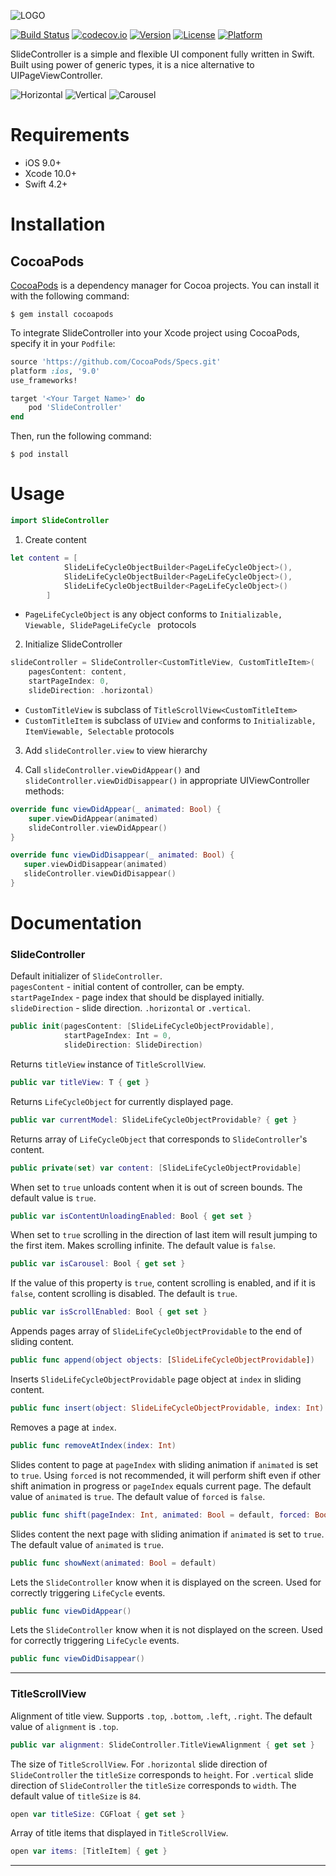 ![LOGO](https://github.com/touchlane/SlideController/blob/master/Assets/logo.svg)

[![Build Status](https://travis-ci.org/touchlane/SlideController.svg?branch=master)](https://travis-ci.org/touchlane/SlideController)
[![codecov.io](https://codecov.io/gh/touchlane/SlideController/branch/master/graphs/badge.svg)](https://codecov.io/gh/codecov/SlideController/branch/master)
[![Version](https://img.shields.io/cocoapods/v/SlideController.svg?style=flat)](http://cocoapods.org/pods/SlideController)
[![License](https://img.shields.io/cocoapods/l/SlideController.svg?style=flat)](http://cocoapods.org/pods/SlideController)
[![Platform](https://img.shields.io/cocoapods/p/SlideController.svg?style=flat)](http://cocoapods.org/pods/SlideController)

SlideController is a simple and flexible UI component fully written in Swift. Built using power of generic types, it is a nice alternative to UIPageViewController.

![Horizontal](Example/Assets/horizontal.gif)
![Vertical](Example/Assets/vertical.gif)
![Carousel](Example/Assets/carousel.gif)

# Requirements

* iOS 9.0+
* Xcode 10.0+
* Swift 4.2+

# Installation

## CocoaPods

[CocoaPods](https://cocoapods.org) is a dependency manager for Cocoa projects. You can install it with the following command:

```$ gem install cocoapods```

To integrate SlideController into your Xcode project using CocoaPods, specify it in your ```Podfile```:

```ruby
source 'https://github.com/CocoaPods/Specs.git'
platform :ios, '9.0'
use_frameworks!

target '<Your Target Name>' do
    pod 'SlideController'
end
```

Then, run the following command:

```$ pod install```

# Usage

```swift
import SlideController
```

1) Create content
```swift
let content = [
            SlideLifeCycleObjectBuilder<PageLifeCycleObject>(),
            SlideLifeCycleObjectBuilder<PageLifeCycleObject>(),
            SlideLifeCycleObjectBuilder<PageLifeCycleObject>()
        ]
 ```
 
* ``PageLifeCycleObject`` is any object conforms to ``Initializable, Viewable, SlidePageLifeCycle `` protocols

2) Initialize SlideController
```swift
slideController = SlideController<CustomTitleView, CustomTitleItem>(
    pagesContent: content,
    startPageIndex: 0,
    slideDirection: .horizontal)
```

* ``CustomTitleView`` is subclass of ``TitleScrollView<CustomTitleItem>``
* ``CustomTitleItem`` is subclass of ``UIView`` and conforms to ``Initializable, ItemViewable, Selectable`` protocols

3) Add ``slideController.view`` to view hierarchy

4) Call ``slideController.viewDidAppear()`` and ``slideController.viewDidDisappear()`` in appropriate UIViewController methods:

 ```swift
 override func viewDidAppear(_ animated: Bool) {
     super.viewDidAppear(animated)
     slideController.viewDidAppear()
 }
 ```
 
 ```swift
override func viewDidDisappear(_ animated: Bool) {
    super.viewDidDisappear(animated)
    slideController.viewDidDisappear()
}
```

# Documentation

### SlideController

Default initializer of `SlideController`.  
`pagesContent` - initial content of controller, can be empty.  
`startPageIndex` - page index that should be displayed initially.  
`slideDirection` - slide direction. `.horizontal` or `.vertical`. 
```swift
public init(pagesContent: [SlideLifeCycleObjectProvidable],
            startPageIndex: Int = 0,
            slideDirection: SlideDirection)
```

Returns `titleView` instanсe of `TitleScrollView`.
```swift 
public var titleView: T { get }
```

Returns `LifeCycleObject` for currently displayed page.
```swift
public var currentModel: SlideLifeCycleObjectProvidable? { get }
```

Returns array of `LifeCycleObject` that corresponds to `SlideController`'s content.
 ```swift
public private(set) var content: [SlideLifeCycleObjectProvidable]
```
When set to `true` unloads content when it is out of screen bounds. The default value is `true`.
```swift
public var isContentUnloadingEnabled: Bool { get set }
```

When set to `true` scrolling in the direction of last item will result jumping to the first item.  Makes scrolling infinite. The default value is `false`.
```swift
public var isCarousel: Bool { get set }
```

If the value of this property is `true`, content scrolling is enabled, and if it is `false`, content scrolling is disabled. The default is `true`.
```swift
public var isScrollEnabled: Bool { get set }
```

Appends pages array of `SlideLifeCycleObjectProvidable` to the end of sliding content.
```swift
public func append(object objects: [SlideLifeCycleObjectProvidable])
```

Inserts `SlideLifeCycleObjectProvidable` page object at `index` in sliding content.
```swift
public func insert(object: SlideLifeCycleObjectProvidable, index: Int)
```
Removes a page at `index`.
```swift
public func removeAtIndex(index: Int)
```

Slides content to page at `pageIndex` with sliding animation if `animated` is set to `true`. Using `forced` is not recommended, it will perform shift even if other shift animation in progress or `pageIndex` equals current page. The default value of `animated` is `true`. The default value of `forced` is `false`.
```swift
public func shift(pageIndex: Int, animated: Bool = default, forced: Bool = default)
```

Slides content the next page with sliding animation if `animated` is set to `true`. The default value of `animated` is `true`.
```swift
public func showNext(animated: Bool = default)
```

Lets the `SlideController` know when it is displayed on the screen. Used for correctly triggering `LifeCycle` events.
```swift
public func viewDidAppear()
```

Lets the `SlideController` know when it is not displayed on the screen. Used for correctly triggering `LifeCycle` events.
```swift
public func viewDidDisappear()
```
___
### TitleScrollView

Alignment of title view. Supports `.top`, `.bottom`, `.left`, `.right`. The default value of `alignment` is `.top`.
```swift
public var alignment: SlideController.TitleViewAlignment { get set }
```

The size of `TitleScrollView`. For `.horizontal` slide direction of `SlideController` the `titleSize` corresponds to `height`. For `.vertical` slide direction of `SlideController` the `titleSize` corresponds to `width`.  The default value of `titleSize` is `84`.
```swift 
open var titleSize: CGFloat { get set }
```

Array of title items that displayed in `TitleScrollView`.
```swift
open var items: [TitleItem] { get }
```
___
